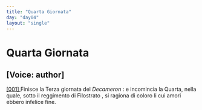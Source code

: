 ```yaml
---
title: "Quarta Giornata"
day: "day04"
layout: "single"
---
```

<div id="day04" ruler="filostrato" type="Day">
 <h1>
  Quarta Giornata
 </h1>
 <p>
  <h2>
   [Voice: author]
  </h2>
 </p>
 <argument>
  <p>
   <a href="{{ site.baseurl }}enDecameron/day04#p04990001">
    [001]
   </a>
   Finisce la Terza giornata del
   <i>
    Decameron
   </i>
   : e incomincia la Quarta, nella quale, sotto il reggimento di
   <name persref="filostrato" type="person">
    Filostrato
   </name>
   , si ragiona di coloro li cui amori ebbero infelice fine.
  </p>
 </argument>
</div>